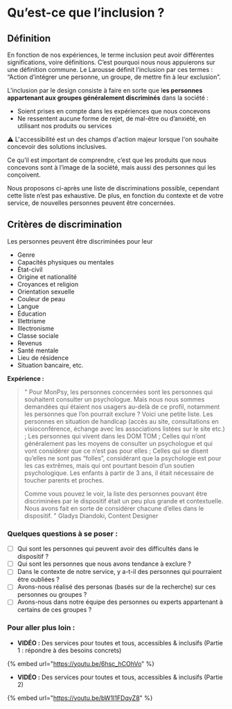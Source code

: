 # Qu’est-ce que l’inclusion ?

## Définition

En fonction de nos expériences, le terme inclusion peut avoir différentes significations, voire définitions. C’est pourquoi nous nous appuierons sur une définition commune. Le Larousse définit l’inclusion par ces termes : “Action d’intégrer une personne, un groupe, de mettre fin à leur exclusion”.

L’inclusion par le design consiste à faire en sorte que l**es personnes appartenant aux groupes généralement discriminés** dans la société :&#x20;

* Soient prises en compte dans les expériences que nous concevons&#x20;
* Ne ressentent aucune forme de rejet, de mal-être ou d’anxiété, en utilisant nos produits ou services

⚠️ L'accessibilité est un des champs d'action majeur lorsque l'on souhaite concevoir des solutions inclusives. &#x20;

Ce qu’il est important de comprendre, c’est que les produits que nous concevons sont à l’image de la société, mais aussi des personnes qui les conçoivent.

Nous proposons ci-après une liste de discriminations possible, cependant cette liste n’est pas exhaustive. De plus, en fonction du contexte et de votre service, de nouvelles personnes peuvent être concernées.



## Critères de discrimination

Les personnes peuvent être discriminées pour leur&#x20;

* Genre
* Capacités physiques ou mentales&#x20;
* État-civil
* Origine et nationalité&#x20;
* Croyances et religion&#x20;
* Orientation sexuelle&#x20;
* Couleur de peau&#x20;
* Langue&#x20;
* Éducation&#x20;
* Illettrisme&#x20;
* Illectronisme&#x20;
* Classe sociale&#x20;
* Revenus&#x20;
* Santé mentale&#x20;
* Lieu de résidence&#x20;
* Situation bancaire, etc.



**Expérience :**

> " Pour MonPsy, les personnes concernées sont les personnes qui souhaitent consulter un psychologue. Mais nous nous sommes demandées qui étaient nos usagers au-delà de ce profil, notamment les personnes que l’on pourrait exclure ? Voici une petite liste. Les personnes en situation de handicap (accès au site, consultations en visioconférence, échange avec les associations listées sur le site etc.) ; Les personnes qui vivent dans les DOM TOM ; Celles qui n’ont généralement pas les moyens de consulter un psychologue et qui vont considérer que ce n’est pas pour elles ; Celles qui se disent qu’elles ne sont pas “folles”, considérant que la psychologie est pour les cas extrêmes, mais qui ont pourtant besoin d’un soutien psychologique. Les enfants à partir de 3 ans, il était nécessaire de toucher parents et proches.
>
> Comme vous pouvez le voir, la liste des personnes pouvant être discriminées par le dispositif était un peu plus grande et contextuelle. Nous avons fait en sorte de considérer chacune d’elles dans le dispositif. " Gladys Diandoki, Content Designer

### Quelques questions à se poser :

* [ ] Qui sont les personnes qui peuvent avoir des difficultés dans le dispositif ?&#x20;
* [ ] Qui sont les personnes que nous avons tendance à exclure ?&#x20;
* [ ] Dans le contexte de notre service, y a-t-il des personnes qui pourraient être oubliées ?&#x20;
* [ ] Avons-nous réalisé des personas (basés sur de la recherche) sur ces personnes ou groupes ?&#x20;
* [ ] Avons-nous dans notre équipe des personnes ou experts appartenant à certains de ces groupes ?

### Pour aller plus loin :

* **VIDÉO :** Des services pour toutes et tous, accessibles & inclusifs (Partie 1 : répondre à des besoins concrets)&#x20;

{% embed url="https://youtu.be/6hsc_hCOhVo" %}

* **VIDÉO :** Des services pour toutes et tous, accessibles & inclusifs (Partie 2)

{% embed url="https://youtu.be/bW1I1FDqyZ8" %}
